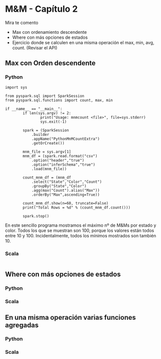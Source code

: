 # M&M - Capítulo 2

Mira te comento

* Max con ordenamiento descendente
* Where con más opciones de estados
* Ejercicio donde se calculen en una misma operación el max, min, avg, count. (Revisar el API)

## Max con Orden descendente

### Python
```
import sys

from pyspark.sql import SparkSession
from pyspark.sql.functions import count, max, min

if __name__ == "__main__":
        if len(sys.argv) != 2:
                print("Usage: mnmcount <file>", file=sys.stderr)
                sys.exit(-1)

        spark = (SparkSession
            .builder
            .appName("PythonMnMCountExtra")
            .getOrCreate())

        mnm_file = sys.argv[1]
        mnm_df = (spark.read.format("csv")
            .option("header","true")
            .option("inferSchema","true")
            .load(mnm_file))

        count_mnm_df = (mnm_df
            .select("State","Color","Count")
            .groupBy("State","Color")
            .agg(max("Count").alias("Max"))
            .orderBy("Max",ascending=True))

        count_mnm_df.show(n=60, truncate=False)
        print("Total Rows = %d" % (count_mnm_df.count()))

        spark.stop()
```
En este sencillo programa mostramos el máximo nº de M&Ms por estado y color. Todos los que se muestran son 100, porque los valores están todos entre 10 y 100.
Incidentalmente, todos los mínimos mostrados son también 10.

### Scala
```

```

## Where con más opciones de estados

### Python

### Scala

## En una misma operación varias funciones agregadas

### Python

### Scala